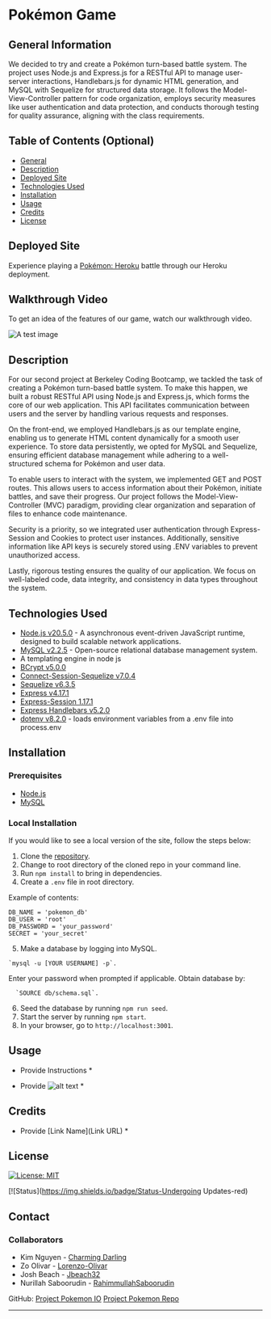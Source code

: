 # Pokémon Game

## General Information

We decided to try and create a Pokémon turn-based battle system. The project uses Node.js and Express.js for a RESTful API to manage user-server interactions, Handlebars.js for dynamic HTML generation, and MySQL with Sequelize for structured data storage. It follows the Model-View-Controller pattern for code organization, employs security measures like user authentication and data protection, and conducts thorough testing for quality assurance, aligning with the class requirements.


## Table of Contents (Optional)

- [General](#general-information)
- [Description](#description-of-project)
- [Deployed Site](#deployed-site)
- [Technologies Used](#technologies-used)
- [Installation](#installation)
- [Usage](#usage)
- [Credits](#credits)
- [License](#license)

## Deployed Site

Experience playing a [Pokémon: Heroku](link) battle through our Heroku deployment.

## Walkthrough Video 

To get an idea of the features of our game, watch our walkthrough video. 

![A test image](image.png) 

## Description

For our second project at Berkeley Coding Bootcamp, we tackled the task of creating a Pokémon turn-based battle system. To make this happen, we built a robust RESTful API using Node.js and Express.js, which forms the core of our web application. This API facilitates communication between users and the server by handling various requests and responses.

On the front-end, we employed Handlebars.js as our template engine, enabling us to generate HTML content dynamically for a smooth user experience. To store data persistently, we opted for MySQL and Sequelize, ensuring efficient database management while adhering to a well-structured schema for Pokémon and user data.

To enable users to interact with the system, we implemented GET and POST routes. This allows users to access information about their Pokémon, initiate battles, and save their progress. Our project follows the Model-View-Controller (MVC) paradigm, providing clear organization and separation of files to enhance code maintenance.

Security is a priority, so we integrated user authentication through Express-Session and Cookies to protect user instances. Additionally, sensitive information like API keys is securely stored using .ENV variables to prevent unauthorized access.

Lastly, rigorous testing ensures the quality of our application. We focus on well-labeled code, data integrity, and consistency in data types throughout the system.

## Technologies Used

- [Node.js v20.5.0](https://nodejs.org/en) - A asynchronous event-driven JavaScript runtime, designed to build scalable network applications.
- [MySQL v2.2.5](https://www.mysql.com/) - Open-source relational database management system.
 - A templating engine in node js
- [BCrypt v5.0.0](https://www.npmjs.com/package/bcrypt)
- [Connect-Session-Sequelize v7.0.4](https://www.npmjs.com/package/connect-session-sequelize)
- [Sequelize v6.3.5](https://sequelize.org/)
- [Express v4.17.1](https://www.npmjs.com/package/express)
- [Express-Session 1.17.1](https://www.npmjs.com/package/express-session)
- [Express Handlebars v5.2.0](https://handlebarsjs.com/)
- [dotenv v8.2.0](https://www.npmjs.com/package/dotenv) - loads environment variables from a .env file into process.env


## Installation

### Prerequisites 

* [Node.js](https://nodejs.org/en)
* [MySQL](https://www.mysql.com/)

### Local Installation 

If you would like to see a local version of the site, follow the steps below: 

  1. Clone the [repository](https://github.com/charmingdarling/projectpokemon).
  2. Change to root directory of the cloned repo in your command line.
  3. Run `npm install` to bring in dependencies.
  4. Create a `.env` file in root directory. 

  Example of contents: 


    DB_NAME = 'pokemon_db'
    DB_USER = 'root'
    DB_PASSWORD = 'your_password'
    SECRET = 'your_secret'

  5. Make a database by logging into MySQL. 

    `mysql -u [YOUR USERNAME] -p`. 
      
  Enter your password when prompted if applicable. Obtain database by: 
      
      `SOURCE db/schema.sql`.

  6. Seed the database by running `npm run seed`.
  7. Start the server by running `npm start`.
  8. In your browser, go to `http://localhost:3001`.


## Usage

* Provide Instructions *

* Provide ![alt text](assets/images/screenshot.png) *

## Credits

* Provide [Link Name](Link URL) *

## License

[![License: MIT](https://img.shields.io/badge/License-MIT-yellow.svg)](https://opensource.org/licenses/MIT)

[![Status](https://img.shields.io/badge/Status-Undergoing Updates-red)

## Contact

### Collaborators
  * Kim Nguyen - [Charming Darling](https://github.com/charmingdarling)
  * Zo Olivar - [Lorenzo-Olivar](https://github.com/Lorenzo-Olivar)
  * Josh Beach - [Jbeach32](https://github.com/Jbeach32)
  * Nurillah Saboorudin - [RahimmullahSaboorudin](https://github.com/RahimmullahSaboorudin)

GitHub: 
[Project Pokemon IO](https://charmingdarling.github.io/projectpokemon/)
[Project Pokemon Repo](https://github.com/charmingdarling/projectpokemon)

---
